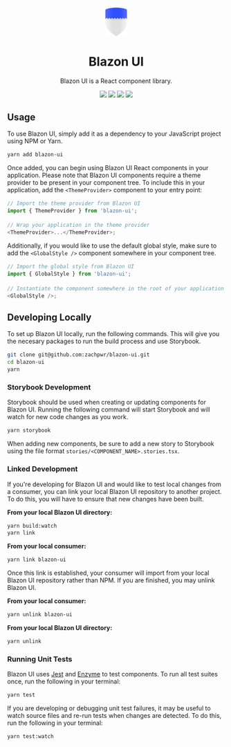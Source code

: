 <p align="center">
  <img alt="logo" src="https://github.com/zachpwr/blazon-ui/raw/master/docs/logo.png" width="50" />
  <h1 align="center">Blazon UI</h1>
</p>
<p align="center">
  Blazon UI is a React component library.
</p>
<p align="center">
  <a href="https://www.npmjs.com/package/blazon-ui"><img src="https://img.shields.io/npm/v/blazon-ui.svg?color=%23304FFE" /></a>
  <a href="https://www.github.com/zachpwr/blazon-ui"><img src="https://img.shields.io/badge/Github-zachpwr%2Fblazon--ui-3D5AFE.svg" /></a>
  <a href="https://zachpwr.github.io/blazon-ui/index.html"><img src="https://img.shields.io/badge/Storybook-%E2%86%97-536DFE.svg" /></a>
  <a href="https://bundlephobia.com/result?p=blazon-ui"><img src="https://img.shields.io/bundlephobia/minzip/blazon-ui.svg?color=%238C9EFF" /></a>
</p>

## Usage

To use Blazon UI, simply add it as a dependency to your JavaScript project using NPM or Yarn.

```bash
yarn add blazon-ui
```

Once added, you can begin using Blazon UI React components in your application. Please note that Blazon UI components require a theme provider to be present in your component tree. To include this in your application, add the `<ThemeProvider>` component to your entry point:

```javascript
// Import the theme provider from Blazon UI
import { ThemeProvider } from 'blazon-ui';

// Wrap your application in the theme provider
<ThemeProvider>...</ThemeProvider>;
```

Additionally, if you would like to use the default global style, make sure to add the `<GlobalStyle />` component somewhere in your component tree.

```javascript
// Import the global style from Blazon UI
import { GlobalStyle } from 'blazon-ui';

// Instantiate the component somewhere in the root of your application
<GlobalStyle />;
```

## Developing Locally

To set up Blazon UI locally, run the following commands. This will give you the
necesary packages to run the build process and use Storybook.

```bash
git clone git@github.com:zachpwr/blazon-ui.git
cd blazon-ui
yarn
```

### Storybook Development

Storybook should be used when creating or updating components for Blazon UI. Running the following command will start Storybook and will watch for new code changes as you work.

```bash
yarn storybook
```

When adding new components, be sure to add a new story to Storybook using the file format `stories/<COMPONENT_NAME>.stories.tsx`.

### Linked Development

If you're developing for Blazon UI and would like to test local changes from a consumer, you can link your local Blazon UI repository to another project. To do this, you will have to ensure that new changes have been built.

**From your local Blazon UI directory:**

```bash
yarn build:watch
yarn link
```

**From your local consumer:**

```bash
yarn link blazon-ui
```

Once this link is established, your consumer will import from your local Blazon UI repository rather than NPM. If you are finished, you may unlink Blazon UI.

**From your local consumer:**

```bash
yarn unlink blazon-ui
```

**From your local Blazon UI directory:**

```bash
yarn unlink
```

### Running Unit Tests

Blazon UI uses [Jest](https://jestjs.io/en/) and [Enzyme](https://airbnb.io/enzyme/) to test components. To run all test suites once, run the following in your terminal:

```bash
yarn test
```

If you are developing or debugging unit test failures, it may be useful to watch source files and re-run tests when changes are detected. To do this, run the following in your terminal:

```bash
yarn test:watch
```
